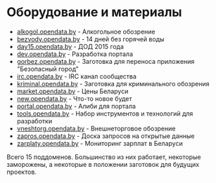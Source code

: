 # Оборудование и материалы

* [alkogol.opendata.by](http://alkogol.opendata.by) - Алкогольное обозрение
* [bezvody.opendata.by](http://bezvody.opendata.by) - 14 дней без горячей воды
* [day15.opendata.by](http://day15.opendata.by) - ДОД 2015 года
* [dev.opendata.by](http://dev.opendata.by) - Разработка портала
* [gorbez.opendata.by](http://gorbez.opendata.by) - Заготовка для переноса приложения "Безопасный город"
* [irc.opendata.by](http://irc.opendata.by) - IRC канал сообщества
* [kriminal.opendata.by](http://kriminal.opendata.by) - Заготовка для криминального обозрения
* [market.opendata.by](http://market.opendata.by) - Цены Беларуси
* [new.opendata.by](http://new.opendata.by) - Что-то новое будет
* [portal.opendata.by](http://portal.opendata.by) - Алиби для портала
* [tools.opendata.by](http://tools.opendata.by) - Набор инструментов и технологий для разработки
* [vneshtorg.opendata.by](http://vneshtorg.opendata.by) - Внешнеторговое обозрение
* [zapros.opendata.by](http://zapros.opendata.by) - Доска запросов на открытые данные
* [zarplaty.opendata.by](http://zarplaty.opendata.by) - Мониторинг зарплат в Беларуси 

Всего 15 поддоменов. Большинство из них работает, некоторые заморожены,
а некоторые в положении заготовок для будущих проектов. 

